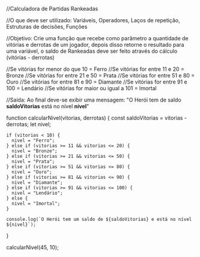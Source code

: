 //Calculadora de Partidas Rankeadas

//O que deve ser utilizado: Variáveis, Operadores, Laços de repetição, Estruturas de decisões, Funções

//Objetivo: Crie uma função que recebe como parâmetro a quantidade de vitórias e derrotas de um jogador, depois disso retorne o resultado para uma variável, o saldo de Rankeadas deve ser feito através do cálculo (vitórias - derrotas)

//Se vitórias for menor do que 10 = Ferro
//Se vitórias for entre 11 e 20 = Bronze
//Se vitórias for entre 21 e 50 = Prata
//Se vitórias for entre 51 e 80 = Ouro
//Se vitórias for entre 81 e 90 = Diamante
//Se vitórias for entre 91 e 100 = Lendário
//Se vitórias for maior ou igual a 101 = Imortal

//Saída: Ao final deve-se exibir uma mensagem: "O Herói tem de saldo **saldoVitorias** está no nível **nível**"

function calcularNivel(vitorias, derrotas) {
    const saldoVitorias = vitorias - derrotas;
    let nivel;
  
    if (vitorias < 10) {
      nivel = "Ferro";
    } else if (vitorias >= 11 && vitorias <= 20) {
      nivel = "Bronze";
    } else if (vitorias >= 21 && vitorias <= 50) {
      nivel = "Prata";
    } else if (vitorias >= 51 && vitorias <= 80) {
      nivel = "Ouro";
    } else if (vitorias >= 81 && vitorias <= 90) {
      nivel = "Diamante";
    } else if (vitorias >= 91 && vitorias <= 100) {
      nivel = "Lendário";
    } else {
      nivel = "Imortal";
    }
  
    console.log(`O Herói tem um saldo de ${saldoVitorias} e está no nível ${nivel}`);
  }
  
calcularNivel(45, 10);
